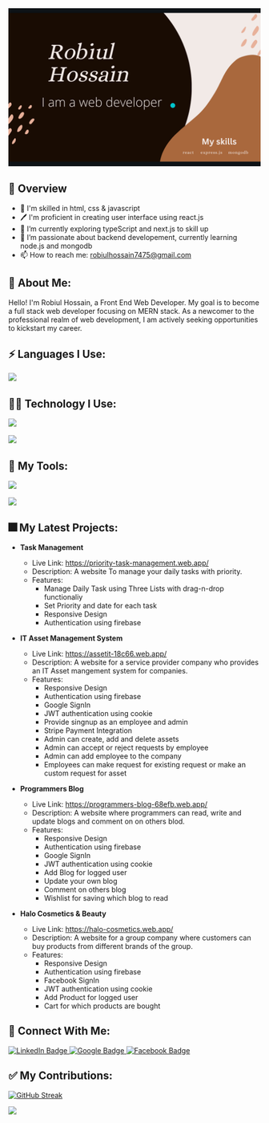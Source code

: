 <div id="header" align="center">
  <img src="https://raw.githubusercontent.com/coder7475/coder7475/main/banner.png"  />
</div>

## 📖 Overview

- 👑 I'm skilled in html, css & javascript
- 🖊️ I'm proficient in creating user interface using react.js
- 🔭 I’m currently exploring typeScript and next.js to skill up
- 🌱 I’m passionate about backend developement, currently learning node.js and mongodb
- 📫 How to reach me: robiulhossain7475@gmail.com

## 🚀 About Me:

Hello! I'm Robiul Hossain, a Front End Web Developer.
My goal is to become a full stack web developer focusing on MERN stack.
As a newcomer to the professional realm of web development, I am actively seeking opportunities to kickstart my career.

<!--
**coder7475/coder7475** is a ✨ _special_ ✨ repository because its `README.md` (this file) appears on your GitHub profile.

Here are some ideas to get you started:

- 🤔 I’m thinking about creating
- 👯 I’m looking to collaborate on ...
- 🌱 I’m currently learning ...
- 😄 Pronouns: ...
-  Fun fact: ...
-->

## ⚡ Languages I Use:

![](http://github-profile-summary-cards.vercel.app/api/cards/repos-per-language?username=coder7475&theme=blue_green)



## 👨‍💻 Technology I Use:

<!-- <p>
  <a href="https://skillicons.dev">
    <img src="https://skillicons.dev/icons?i=html,css,javascript" />
  </a>
</p> -->
<p>
  <a href="https://skillicons.dev">
    <img src="https://skillicons.dev/icons?i=tailwindcss,react,nextjs,redux" />
  </a>
</p>

<p >
  <a href="https://skillicons.dev">
    <img src="https://skillicons.dev/icons?i=firebase,nodejs,expressjs,mongodb" />
  </a>
</p>

## 🔧 My Tools:

<p >
  <a href="https://skillicons.dev">
    <img src="https://skillicons.dev/icons?i=linux,vscode,git" />
  </a>
</p>

<p >
  <a href="https://skillicons.dev">
    <img src="https://skillicons.dev/icons?i=postman,vite,github" />
  </a>
</p>

## 🎆 My Latest Projects:

- <strong>Task Management</strong>

  - Live Link: https://priority-task-management.web.app/
  - Description: A website To manage your daily tasks with priority.
  - Features:
    - Manage Daily Task using Three Lists with drag-n-drop functionaliy
    - Set Priority and date for each task
    - Responsive Design
    - Authentication using firebase

- <strong>IT Asset Management System</strong>

  - Live Link: https://assetit-18c66.web.app/
  - Description: A website for a service provider company who provides an IT Asset mangement system for companies.
  - Features:
    - Responsive Design
    - Authentication using firebase
    - Google SignIn
    - JWT authentication using cookie
    - Provide singnup as an employee and admin
    - Stripe Payment Integration
    - Admin can create, add and delete assets
    - Admin can accept or reject requests by employee
    - Admin can add employee to the company
    - Employees can make request for existing request or make an custom request for asset

- <strong>Programmers Blog</strong>

  - Live Link: https://programmers-blog-68efb.web.app/
  - Description: A website where programmers can read, write and update blogs and comment on on others blod.
  - Features:
    - Responsive Design
    - Authentication using firebase
    - Google SignIn
    - JWT authentication using cookie
    - Add Blog for logged user
    - Update your own blog
    - Comment on others blog
    - Wishlist for saving which blog to read

- <strong>Halo Cosmetics & Beauty</strong>
  - Live Link: https://halo-cosmetics.web.app/
  - Description: A website for a group company where customers can buy products from different brands of the group.
  - Features:
    - Responsive Design
    - Authentication using firebase
    - Facebook SignIn
    - JWT authentication using cookie
    - Add Product for logged user
    - Cart for which products are bought

## 👥 Connect With Me:

<div id="badges">
  <a href="https://www.linkedin.com/in/robiul-hossain-298298265/">
    <img src="https://img.shields.io/badge/LinkedIn-blue?style=for-the-badge&logo=linkedin&logoColor=white" alt="LinkedIn Badge"/>
  </a>
  
  <a href="mailto:robiulhossain7475@gmail.com">
    <img src="https://img.shields.io/badge/Google-red?style=for-the-badge&logo=google&logoColor=white" alt="Google Badge"/>
  </a>
  
  <a href="https://www.facebook.com/rhfahadchy">
    <img src="https://img.shields.io/badge/Facebook-blue?style=for-the-badge&logo=facebook&logoColor=white" alt="Facebook Badge"/>
  </a>
</div>


## ✅ My Contributions:
[![GitHub Streak](https://github-readme-streak-stats.herokuapp.com?user=coder7475&theme=vue-dark)](https://git.io/streak-stats) 
<!-- 
![](http://github-profile-summary-cards.vercel.app/api/cards/productive-time?username=coder7475&theme=blue_green&utcOffset=6) -->

![](http://github-profile-summary-cards.vercel.app/api/cards/profile-details?username=coder7475&theme=blue_green)
